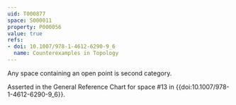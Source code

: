 ```yaml
---
uid: T000877
space: S000011
property: P000056
value: true
refs:
- doi: 10.1007/978-1-4612-6290-9_6
  name: Counterexamples in Topology
---
```


Any space containing an open point is second category.

Asserted in the General Reference Chart for space #13 in
{{doi:10.1007/978-1-4612-6290-9_6}}.
